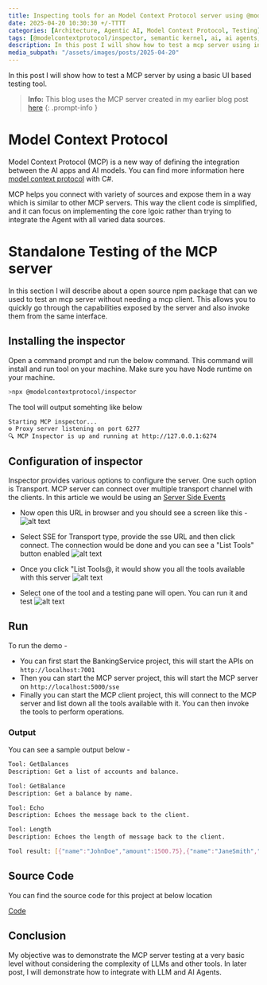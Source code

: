 ```yaml
---
title: Inspecting tools for an Model Context Protocol server using @modelcontextprotocol/inspector tool
date: 2025-04-20 10:30:30 +/-TTTT
categories: [Architecture, Agentic AI, Model Context Protocol, Testing]
tags: [@modelcontextprotocol/inspector, semantic kernel, ai, ai agents, plugins, planner, llm, vector store, mcp, .NET]     # TAG names should always be lowercase
description: In this post I will show how to test a mcp server using inspector tool. We will utilise a mcp server created in my earlier blog post.
media_subpath: "/assets/images/posts/2025-04-20"
---
```


In this post I will show how to test a MCP server by using a basic UI based testing tool. 

> **Info:** This blog uses the MCP server created in my earlier blog post [here](https://pravinchandankhede.github.io/posts/ModelContextProtocolSimple/)
{: .prompt-info }


# Model Context Protocol
Model Context Protocol (MCP) is a new way of defining the integration between the AI apps and AI models. You can find more information here [model context protocol](https://modelcontextprotocol.io/introduction) with C#. 

MCP helps you connect with variety of sources and expose them in a way which is similar to other MCP servers. This way the client code is simplified, and it can focus on implementing the core lgoic rather than trying to integrate the Agent with all varied data sources.

# Standalone Testing of the MCP server 
In this section I will describe about a open source npm package that can we used to test an mcp server without needing a mcp client. This allows you to quickly go through the capabilities exposed by the server and also invoke them from the same interface.

## Installing the inspector
Open a command prompt and run the below command. This command will install and run tool on your machine. Make sure you have Node runtime on your machine.

```bash
>npx @modelcontextprotocol/inspector
```

The tool will output somehting like below
```bash
Starting MCP inspector...
⚙️ Proxy server listening on port 6277
🔍 MCP Inspector is up and running at http://127.0.0.1:6274
```

## Configuration of inspector
Inspector provides various options to configure the server. One such option is Transport. MCP server can connect over multiple transport channel with the clients. In this article we would be  using an [Server Side Events](https://modelcontextprotocol.io/docs/concepts/transports#server-sent-events-sse)

 - Now open this URL in browser and you should see a screen like this -
![alt text](/image.png)

 - Select SSE for Transport type, provide the sse URL and then click connect. The connection would be done and you can see a "List Tools" button enabled
![alt text](/image-1.png)

 - Once you click "List Tools@, it would show you all the tools available with this server
![alt text](/image-2.png)

 - Select one of the tool and a testing pane will open. You can run it and test
![alt text](/image-3.png)

## Run
To run the demo - 
- You can first start the BankingService project, this will start the APIs on `http://localhost:7001`
- Then you can start the MCP server project, this will start the MCP server on `http://localhost:5000/sse`
- Finally you can start the MCP client project, this will connect to the MCP server and list down all the tools available with it. You can then invoke the tools to perform operations.

### Output

You can see a sample output below -
```bash
Tool: GetBalances
Description: Get a list of accounts and balance.

Tool: GetBalance
Description: Get a balance by name.

Tool: Echo
Description: Echoes the message back to the client.

Tool: Length
Description: Echoes the length of message back to the client.

Tool result: [{"name":"JohnDoe","amount":1500.75},{"name":"JaneSmith","amount":2450.00},{"name":"AliceBrown","amount":320.50}]
```

## Source Code
You can find the source code for this project at below location

[Code](https://github.com/pravinchandankhede/agenticai/tree/main/src/model-context-protocol-demo)

## Conclusion
My objective was to demonstrate the MCP server testing at a very basic level without considering the complexity of LLMs and other tools. In later post, I will demonstrate how to integrate with LLM and AI Agents.